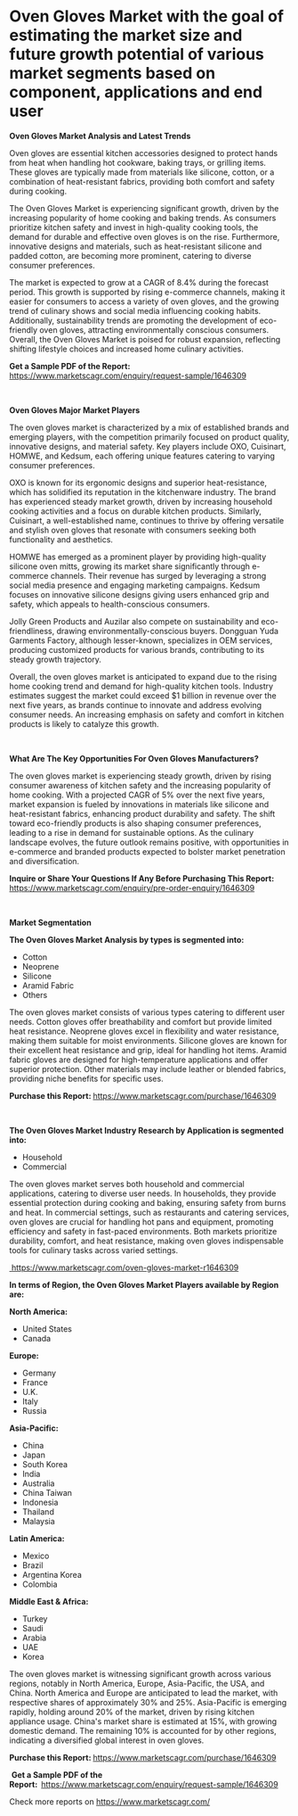 <p><h1>Oven Gloves Market with the goal of estimating the market size and future growth potential of various market segments based on component, applications and end user</h1></p><p><strong>Oven Gloves Market Analysis and Latest Trends</strong></p>
<p><p>Oven gloves are essential kitchen accessories designed to protect hands from heat when handling hot cookware, baking trays, or grilling items. These gloves are typically made from materials like silicone, cotton, or a combination of heat-resistant fabrics, providing both comfort and safety during cooking.</p><p>The Oven Gloves Market is experiencing significant growth, driven by the increasing popularity of home cooking and baking trends. As consumers prioritize kitchen safety and invest in high-quality cooking tools, the demand for durable and effective oven gloves is on the rise. Furthermore, innovative designs and materials, such as heat-resistant silicone and padded cotton, are becoming more prominent, catering to diverse consumer preferences.</p><p>The market is expected to grow at a CAGR of 8.4% during the forecast period. This growth is supported by rising e-commerce channels, making it easier for consumers to access a variety of oven gloves, and the growing trend of culinary shows and social media influencing cooking habits. Additionally, sustainability trends are promoting the development of eco-friendly oven gloves, attracting environmentally conscious consumers. Overall, the Oven Gloves Market is poised for robust expansion, reflecting shifting lifestyle choices and increased home culinary activities.</p></p>
<p><strong>Get a Sample PDF of the Report:&nbsp;</strong> <a href="https://www.marketscagr.com/enquiry/request-sample/1646309?utm_campaign=2239&utm_medium=2&utm_source=Github&utm_content=ia&utm_term=09022025&utm_id=oven-gloves">https://www.marketscagr.com/enquiry/request-sample/1646309</a></p>
<p>&nbsp;</p>
<p><strong>Oven Gloves Major Market Players</strong></p>
<p><p>The oven gloves market is characterized by a mix of established brands and emerging players, with the competition primarily focused on product quality, innovative designs, and material safety. Key players include OXO, Cuisinart, HOMWE, and Kedsum, each offering unique features catering to varying consumer preferences.</p><p>OXO is known for its ergonomic designs and superior heat-resistance, which has solidified its reputation in the kitchenware industry. The brand has experienced steady market growth, driven by increasing household cooking activities and a focus on durable kitchen products. Similarly, Cuisinart, a well-established name, continues to thrive by offering versatile and stylish oven gloves that resonate with consumers seeking both functionality and aesthetics.</p><p>HOMWE has emerged as a prominent player by providing high-quality silicone oven mitts, growing its market share significantly through e-commerce channels. Their revenue has surged by leveraging a strong social media presence and engaging marketing campaigns. Kedsum focuses on innovative silicone designs giving users enhanced grip and safety, which appeals to health-conscious consumers.</p><p>Jolly Green Products and Auzilar also compete on sustainability and eco-friendliness, drawing environmentally-conscious buyers. Dongguan Yuda Garments Factory, although lesser-known, specializes in OEM services, producing customized products for various brands, contributing to its steady growth trajectory.</p><p>Overall, the oven gloves market is anticipated to expand due to the rising home cooking trend and demand for high-quality kitchen tools. Industry estimates suggest the market could exceed $1 billion in revenue over the next five years, as brands continue to innovate and address evolving consumer needs. An increasing emphasis on safety and comfort in kitchen products is likely to catalyze this growth.</p></p>
<p>&nbsp;</p>
<p><strong>What Are The Key Opportunities For Oven Gloves Manufacturers?</strong></p>
<p><p>The oven gloves market is experiencing steady growth, driven by rising consumer awareness of kitchen safety and the increasing popularity of home cooking. With a projected CAGR of 5% over the next five years, market expansion is fueled by innovations in materials like silicone and heat-resistant fabrics, enhancing product durability and safety. The shift toward eco-friendly products is also shaping consumer preferences, leading to a rise in demand for sustainable options. As the culinary landscape evolves, the future outlook remains positive, with opportunities in e-commerce and branded products expected to bolster market penetration and diversification.</p></p>
<p><strong>Inquire or Share Your Questions If Any Before Purchasing This Report:</strong> <a href="https://www.marketscagr.com/enquiry/pre-order-enquiry/1646309?utm_campaign=2239&utm_medium=2&utm_source=Github&utm_content=ia&utm_term=09022025&utm_id=oven-gloves">https://www.marketscagr.com/enquiry/pre-order-enquiry/1646309</a></p>
<p>&nbsp;</p>
<p><strong>Market Segmentation</strong></p>
<p><strong>The Oven Gloves Market Analysis by types is segmented into:</strong></p>
<p><ul><li>Cotton</li><li>Neoprene</li><li>Silicone</li><li>Aramid Fabric</li><li>Others</li></ul></p>
<p><p>The oven gloves market consists of various types catering to different user needs. Cotton gloves offer breathability and comfort but provide limited heat resistance. Neoprene gloves excel in flexibility and water resistance, making them suitable for moist environments. Silicone gloves are known for their excellent heat resistance and grip, ideal for handling hot items. Aramid fabric gloves are designed for high-temperature applications and offer superior protection. Other materials may include leather or blended fabrics, providing niche benefits for specific uses.</p></p>
<p><strong>Purchase this Report:&nbsp;</strong><a href="https://www.marketscagr.com/purchase/1646309?utm_campaign=2239&utm_medium=2&utm_source=Github&utm_content=ia&utm_term=09022025&utm_id=oven-gloves">https://www.marketscagr.com/purchase/1646309</a></p>
<p>&nbsp;</p>
<p><strong>The Oven Gloves Market Industry Research by Application is segmented into:</strong></p>
<p><ul><li>Household</li><li>Commercial</li></ul></p>
<p><p>The oven gloves market serves both household and commercial applications, catering to diverse user needs. In households, they provide essential protection during cooking and baking, ensuring safety from burns and heat. In commercial settings, such as restaurants and catering services, oven gloves are crucial for handling hot pans and equipment, promoting efficiency and safety in fast-paced environments. Both markets prioritize durability, comfort, and heat resistance, making oven gloves indispensable tools for culinary tasks across varied settings.</p></p>
<p><a href="https://www.marketscagr.com/oven-gloves-market-r1646309?utm_campaign=2239&utm_medium=2&utm_source=Github&utm_content=ia&utm_term=09022025&utm_id=oven-gloves">&nbsp;https://www.marketscagr.com/oven-gloves-market-r1646309</a></p>
<p><strong>In terms of Region, the Oven Gloves Market Players available by Region are:</strong></p>
<p>
    <p> <strong> North America: </strong>
        <ul>
            <li>United States</li>
            <li>Canada</li>
        </ul>
        </p> 
    <p> <strong> Europe: </strong>
        <ul>
            <li>Germany</li>
            <li>France</li>
            <li>U.K.</li>
            <li>Italy</li>
            <li>Russia</li>
        </ul>
        </p> 
    <p> <strong> Asia-Pacific: </strong>
        <ul>
            <li>China</li>
            <li>Japan</li>
            <li>South Korea</li>
            <li>India</li>
            <li>Australia</li>
            <li>China Taiwan</li>
            <li>Indonesia</li>
            <li>Thailand</li>
            <li>Malaysia</li>
        </ul>
        </p> 
    <p> <strong> Latin America: </strong>
        <ul>
            <li>Mexico</li>
            <li>Brazil</li>
            <li>Argentina Korea</li>
            <li>Colombia</li>
        </ul>
        </p> 
    <p> <strong> Middle East & Africa: </strong>
        <ul>
            <li>Turkey</li>
            <li>Saudi</li>
            <li>Arabia</li>
            <li>UAE</li>
            <li>Korea</li>
        </ul>
    </p>
    </p>
<p><p>The oven gloves market is witnessing significant growth across various regions, notably in North America, Europe, Asia-Pacific, the USA, and China. North America and Europe are anticipated to lead the market, with respective shares of approximately 30% and 25%. Asia-Pacific is emerging rapidly, holding around 20% of the market, driven by rising kitchen appliance usage. China's market share is estimated at 15%, with growing domestic demand. The remaining 10% is accounted for by other regions, indicating a diversified global interest in oven gloves.</p></p>
<p><strong>Purchase this Report: </strong><a href="https://www.marketscagr.com/purchase/1646309?utm_campaign=2239&utm_medium=2&utm_source=Github&utm_content=ia&utm_term=09022025&utm_id=oven-gloves">https://www.marketscagr.com/purchase/1646309</a></p>
<p>&nbsp;<strong>Get a Sample PDF of the Report:&nbsp;&nbsp;</strong><a href="https://www.marketscagr.com/enquiry/request-sample/1646309?utm_campaign=2239&utm_medium=2&utm_source=Github&utm_content=ia&utm_term=09022025&utm_id=oven-gloves">https://www.marketscagr.com/enquiry/request-sample/1646309</a></p>
<p><strong></strong></p>
<p>Check more reports on <a href="https://www.marketscagr.com/?utm_campaign=2239&utm_medium=2&utm_source=Github&utm_content=ia&utm_term=09022025&utm_id=oven-gloves">https://www.marketscagr.com/</a></p>